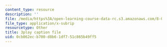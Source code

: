```yaml
---
content_type: resource
description: ''
file: /media/https%3A/open-learning-course-data-rc.s3.amazonaws.com/8-01sc-classical-mechanics-fall-2016/0cb062ecb700d8b61df751c865b49ff5_W3TqFzVh_rE.srt
file_type: application/x-subrip
resourcetype: Other
title: 3play caption file
uid: 0cb062ec-b700-d8b6-1df7-51c865b49ff5
---
```

